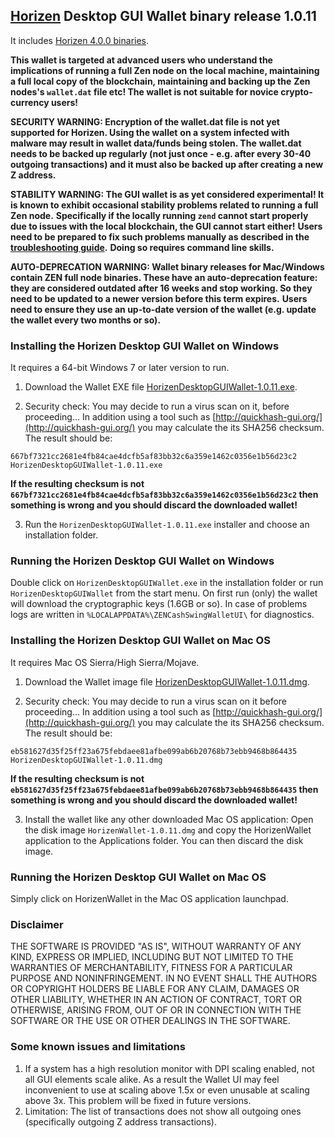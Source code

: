 ## [Horizen](https://horizen.io/) Desktop GUI Wallet binary release 1.0.11

It includes [Horizen 4.0.0 binaries](https://github.com/HorizenOfficial/zen/releases/tag/v4.0.0). 

**This wallet is targeted at advanced users who understand the implications of running a full Zen node on**
**the local machine, maintaining a full local copy of the blockchain, maintaining and backing up the**
**Zen nodes's `wallet.dat` file etc! The wallet is not suitable for novice crypto-currency users!**

**SECURITY WARNING: Encryption of the wallet.dat file is not yet supported for Horizen. Using the wallet** 
**on a system infected with malware may result in wallet data/funds being stolen. The**
**wallet.dat needs to be backed up regularly (not just once - e.g. after every 30-40**
**outgoing transactions) and it must also be backed up after creating a new Z address.**

**STABILITY WARNING: The GUI wallet is as yet considered experimental! It is known to exhibit occasional stability problems related to running a full Zen node.**
**Specifically if the locally running `zend` cannot start properly due to issues with the local blockchain, the GUI cannot start either!**
**Users need to be prepared to fix such problems manually as described in the [troubleshooting guide](https://github.com/HorizenOfficial/zencash-swing-wallet-ui/blob/master/docs/TroubleshootingGuide.md).**
**Doing so requires command line skills.**

**AUTO-DEPRECATION WARNING: Wallet binary releases for Mac/Windows contain ZEN full node binaries. These have an auto-deprecation feature:**
**they are considered outdated after 16 weeks and stop working. So they need to be updated to a newer version before this term expires.**
**Users need to ensure they use an up-to-date version of the wallet (e.g. update the wallet every two months or so).**

### Installing the Horizen Desktop GUI Wallet on Windows

It requires a 64-bit Windows 7 or later version to run.

1. Download the Wallet EXE file
[HorizenDesktopGUIWallet-1.0.11.exe](https://github.com/HorizenOfficial/zencash-swing-wallet-ui/releases/download/1.0.11/HorizenDesktopGUIWallet-1.0.11.exe).

2. Security check: You may decide to run a virus scan on it, before proceeding... In addition using a tool 
such as [http://quickhash-gui.org/](http://quickhash-gui.org/) you may calculate the its SHA256 checksum. The 
result should be:
```
667bf7321cc2681e4fb84cae4dcfb5af83bb32c6a359e1462c0356e1b56d23c2  HorizenDesktopGUIWallet-1.0.11.exe
```
**If the resulting checksum is not `667bf7321cc2681e4fb84cae4dcfb5af83bb32c6a359e1462c0356e1b56d23c2` then**
**something is wrong and you should discard the downloaded wallet!**

3. Run the `HorizenDesktopGUIWallet-1.0.11.exe` installer and choose an installation folder.
   
### Running the Horizen Desktop GUI Wallet on Windows

Double click on `HorizenDesktopGUIWallet.exe` in the installation folder or run `HorizenDesktopGUIWallet` from the start menu.
On first run (only) the wallet will download the cryptographic keys (1.6GB or so).
In case of problems logs are written in `%LOCALAPPDATA%\ZENCashSwingWalletUI\` for diagnostics.

### Installing the Horizen Desktop GUI Wallet on Mac OS

It requires Mac OS Sierra/High Sierra/Mojave.

1. Download the Wallet image file
[HorizenDesktopGUIWallet-1.0.11.dmg](https://github.com/HorizenOfficial/zencash-swing-wallet-ui/releases/download/1.0.11/HorizenDesktopGUIWallet-1.0.11.dmg).

2. Security check: You may decide to run a virus scan on it before proceeding... In addition using a tool
such as [http://quickhash-gui.org/](http://quickhash-gui.org/) you may calculate the its SHA256 checksum. The
result should be:
```
eb581627d35f25ff23a675febdaee81afbe099ab6b20768b73ebb9468b864435  HorizenDesktopGUIWallet-1.0.11.dmg
```
**If the resulting checksum is not `eb581627d35f25ff23a675febdaee81afbe099ab6b20768b73ebb9468b864435` then**
**something is wrong and you should discard the downloaded wallet!**

3. Install the wallet like any other downloaded Mac OS application: Open the disk image `HorizenWallet-1.0.11.dmg`
and copy the HorizenWallet application to the Applications folder. You can then discard the disk image.

### Running the Horizen Desktop GUI Wallet on Mac OS

Simply click on HorizenWallet in the Mac OS application launchpad.

### Disclaimer

THE SOFTWARE IS PROVIDED "AS IS", WITHOUT WARRANTY OF ANY KIND, EXPRESS OR
IMPLIED, INCLUDING BUT NOT LIMITED TO THE WARRANTIES OF MERCHANTABILITY,
FITNESS FOR A PARTICULAR PURPOSE AND NONINFRINGEMENT. IN NO EVENT SHALL THE
AUTHORS OR COPYRIGHT HOLDERS BE LIABLE FOR ANY CLAIM, DAMAGES OR OTHER
LIABILITY, WHETHER IN AN ACTION OF CONTRACT, TORT OR OTHERWISE, ARISING FROM,
OUT OF OR IN CONNECTION WITH THE SOFTWARE OR THE USE OR OTHER DEALINGS IN THE
SOFTWARE.

### Some known issues and limitations
1. If a system has a high resolution monitor with DPI scaling enabled, not all GUI elements scale alike.
As a result the Wallet UI may feel inconvenient to use at scaling above 1.5x or even unusable at scaling above 3x.
This problem will be fixed in future versions.
1. Limitation: The list of transactions does not show all outgoing ones (specifically outgoing Z address 
transactions).  
